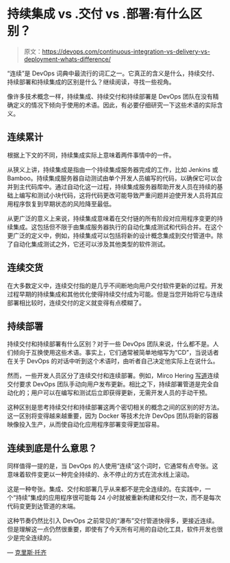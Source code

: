 # 持续集成 vs .交付 vs .部署:有什么区别？

> 原文：<https://devops.com/continuous-integration-vs-delivery-vs-deployment-whats-difference/>

“连续”是 DevOps 词典中最流行的词汇之一。它真正的含义是什么，持续交付、持续部署和持续集成的区别是什么？继续阅读，寻找一些视角。

像许多技术概念一样，持续集成、持续交付和持续部署是 DevOps 团队在没有精确定义的情况下倾向于使用的术语。因此，有必要仔细研究一下这些术语的实际含义。

## 连续累计

根据上下文的不同，持续集成实际上意味着两件事情中的一件。

从狭义上讲，持续集成是指由一个持续集成服务器完成的工作，比如 Jenkins 或 Bamboo。持续集成服务器自动测试由单个开发人员编写的代码，以确保它可以合并到主代码库中。通过自动化这一过程，持续集成服务器帮助开发人员在持续的基础上编写和测试小块代码，这将代码更改可能导致严重问题并迫使开发人员将其应用程序恢复到早期状态的风险降至最低。

从更广泛的意义上来说，持续集成意味着在交付链的所有阶段对应用程序变更的持续集成。这包括但不限于由集成服务器执行的自动化集成测试和代码合并。在这个更广泛的定义中，例如，持续集成可以包括将新的设计概念集成到交付管道中。除了自动化集成测试之外，它还可以涉及其他类型的软件测试。

## 连续交货

在大多数定义中，连续交付指的是几乎不间断地向用户交付软件更新的过程。开发过程早期的持续集成和其他优化使得持续交付成为可能。但是当您开始将它与连续部署相比较时，连续交付的定义就变得有点模糊了。

## 持续部署

持续交付和持续部署有什么区别？对于一些 DevOps 团队来说，什么都不是。人们倾向于互换使用这些术语。事实上，它们通常被简单地缩写为“CD”，当说话者在关于 DevOps 的对话中听到这个术语时，由听者自己决定他实际上在说什么。

然而，一些开发人员区分了连续交付和连续部署。例如，Mirco Hering [写道](https://www.accenture.com/us-en/blogs/blogs-continuous-everything-devops)连续交付要求 DevOps 团队手动向用户发布更新。相比之下，持续部署管道是完全自动化的；用户可以在编写和测试后立即获得更新，无需开发人员的手动干预。

这种区别是思考持续交付和持续部署这两个密切相关的概念之间的区别的好方法。这一区别将变得越来越重要，因为 Docker 等技术允许 DevOps 团队将新的容器映像投入生产，从而使自动化应用程序部署变得更加容易。

## 连续到底是什么意思？

同样值得一提的是，当 DevOps 的人使用“连续”这个词时，它通常有点夸张。这意味着软件变更以一种完全持续的、永不停止的方式在流水线上滚动。

这是一种夸张。集成、交付和部署几乎从来都不是完全连续的。在实践中，一个“持续”集成的应用程序很可能每 24 小时就被重新构建和交付一次，而不是每次代码变更到达管道的末端。

这种节奏仍然比引入 DevOps 之前常见的“瀑布”交付管道快得多，更接近连续。但是理解这一点仍然很重要，即使有了今天所有可用的自动化工具，软件开发也很少是完全连续的。

— [克里斯·托齐](https://devops.com/author/chris-tozzi/)